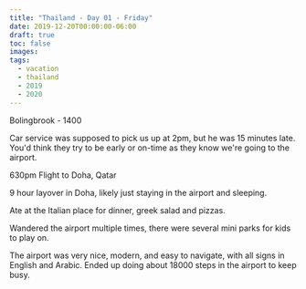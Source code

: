 ```yaml
---
title: "Thailand - Day 01 - Friday"
date: 2019-12-20T00:00:00-06:00
draft: true
toc: false
images:
tags: 
  - vacation
  - thailand
  - 2019
  - 2020
---
```


Bolingbrook - 1400

Car service was supposed to pick us up at 2pm, but he was 15 minutes late.  You'd think they try to be early or on-time as they know we're going to the airport.

630pm Flight to Doha, Qatar

9 hour layover in Doha, likely just staying in the airport and sleeping.

Ate at the Italian place for dinner, greek salad and pizzas.

Wandered the airport multiple times, there were several mini parks for kids to play on.  

The airport was very nice, modern, and easy to navigate, with all signs in English and Arabic.  Ended up doing about 18000 steps in the airport to keep busy.
